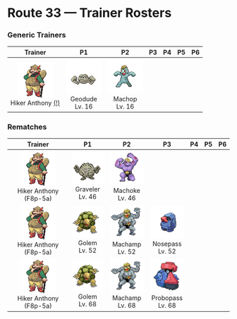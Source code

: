 # Route 33 — Trainer Rosters

### Generic Trainers

| Trainer | P1 | P2 | P3 | P4 | P5 | P6 |
|:-------:|:--:|:--:|:--:|:--:|:--:|:--:|
| ![Hiker Anthony (!)](../../assets/trainers/hiker.png "Hiker Anthony (!)")<br>Hiker Anthony [(!)](#rematches) | ![Geodude](../../assets/sprites/geodude/front.gif "Geodude")<br>Geodude<br>Lv. 16 | ![Machop](../../assets/sprites/machop/front.gif "Machop")<br>Machop<br>Lv. 16 |


### Rematches

| Trainer | P1 | P2 | P3 | P4 | P5 | P6 |
|:-------:|:--:|:--:|:--:|:--:|:--:|:--:|
| ![Hiker Anthony (F8p-5a)](../../assets/trainers/hiker.png "Hiker Anthony (F8p-5a)")<br>Hiker Anthony (F8p-5a) | ![Graveler](../../assets/sprites/graveler/front.gif "Graveler")<br>Graveler<br>Lv. 46 | ![Machoke](../../assets/sprites/machoke/front.gif "Machoke")<br>Machoke<br>Lv. 46 |
| ![Hiker Anthony (F8p-5a)](../../assets/trainers/hiker.png "Hiker Anthony (F8p-5a)")<br>Hiker Anthony (F8p-5a) | ![Golem](../../assets/sprites/golem/front.gif "Golem")<br>Golem<br>Lv. 52 | ![Machamp](../../assets/sprites/machamp/front.gif "Machamp")<br>Machamp<br>Lv. 52 | ![Nosepass](../../assets/sprites/nosepass/front.gif "Nosepass")<br>Nosepass<br>Lv. 52 |
| ![Hiker Anthony (F8p-5a)](../../assets/trainers/hiker.png "Hiker Anthony (F8p-5a)")<br>Hiker Anthony (F8p-5a) | ![Golem](../../assets/sprites/golem/front.gif "Golem")<br>Golem<br>Lv. 68 | ![Machamp](../../assets/sprites/machamp/front.gif "Machamp")<br>Machamp<br>Lv. 68 | ![Probopass](../../assets/sprites/probopass/front.gif "Probopass")<br>Probopass<br>Lv. 68 |

